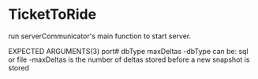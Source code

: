 # TicketToRide

run serverCommunicator's main function to start server.

EXPECTED ARGUMENTS(3)
port# dbType maxDeltas
-dbType can be: sql or file
-maxDeltas is the number of deltas stored before a new snapshot is stored
